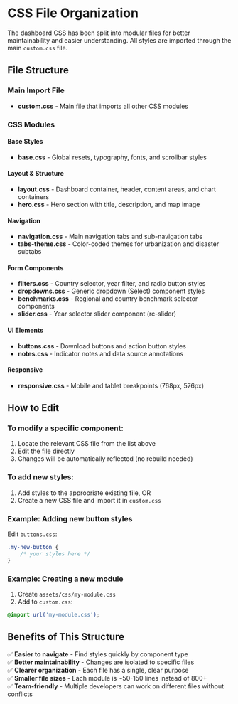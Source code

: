 # CSS File Organization

The dashboard CSS has been split into modular files for better maintainability and easier understanding. All styles are imported through the main `custom.css` file.

## File Structure

### Main Import File
- **custom.css** - Main file that imports all other CSS modules

### CSS Modules

#### Base Styles
- **base.css** - Global resets, typography, fonts, and scrollbar styles

#### Layout & Structure
- **layout.css** - Dashboard container, header, content areas, and chart containers
- **hero.css** - Hero section with title, description, and map image

#### Navigation
- **navigation.css** - Main navigation tabs and sub-navigation tabs
- **tabs-theme.css** - Color-coded themes for urbanization and disaster subtabs

#### Form Components
- **filters.css** - Country selector, year filter, and radio button styles
- **dropdowns.css** - Generic dropdown (Select) component styles
- **benchmarks.css** - Regional and country benchmark selector components
- **slider.css** - Year selector slider component (rc-slider)

#### UI Elements
- **buttons.css** - Download buttons and action button styles
- **notes.css** - Indicator notes and data source annotations

#### Responsive
- **responsive.css** - Mobile and tablet breakpoints (768px, 576px)

## How to Edit

### To modify a specific component:
1. Locate the relevant CSS file from the list above
2. Edit the file directly
3. Changes will be automatically reflected (no rebuild needed)

### To add new styles:
1. Add styles to the appropriate existing file, OR
2. Create a new CSS file and import it in `custom.css`

### Example: Adding new button styles
Edit `buttons.css`:
```css
.my-new-button {
    /* your styles here */
}
```

### Example: Creating a new module
1. Create `assets/css/my-module.css`
2. Add to `custom.css`:
```css
@import url('my-module.css');
```

## Benefits of This Structure

✅ **Easier to navigate** - Find styles quickly by component type  
✅ **Better maintainability** - Changes are isolated to specific files  
✅ **Clearer organization** - Each file has a single, clear purpose  
✅ **Smaller file sizes** - Each module is ~50-150 lines instead of 800+  
✅ **Team-friendly** - Multiple developers can work on different files without conflicts
